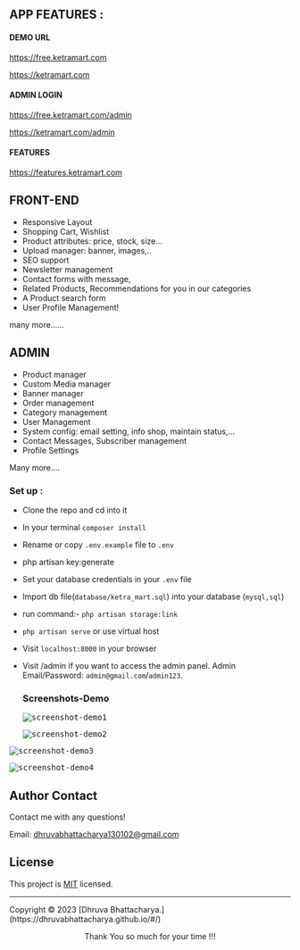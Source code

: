 
## APP FEATURES :

#### DEMO URL
https://free.ketramart.com

https://ketramart.com

#### ADMIN LOGIN
https://free.ketramart.com/admin

https://ketramart.com/admin

#### FEATURES
https://features.ketramart.com

##  FRONT-END 

- Responsive Layout
- Shopping Cart, Wishlist
- Product attributes: price, stock, size...
- Upload manager: banner, images,..
- SEO support
- Newsletter management
- Contact forms with message,
- Related Products, Recommendations for you in our categories
- A Product search form
- User Profile Management!


many more......

## ADMIN 


- Product manager
- Custom Media manager 
- Banner manager
- Order management
- Category management
- User Management
- System config: email setting, info shop, maintain status,...
- Contact Messages, Subscriber management
- Profile Settings

Many more....


### Set up :

- Clone the repo and cd into it
- In your terminal ```composer install```
- Rename or copy ```.env.example``` file to ``.env``
- php artisan key:generate
- Set your database credentials in your ```.env``` file
- Import db file(```database/ketra_mart.sql```) into your database (```mysql,sql```)
- run command:-  ```php artisan storage:link```
- ```php artisan serve``` or use virtual host
- Visit ```localhost:8000``` in your browser
- Visit /admin if you want to access the admin panel. Admin Email/Password: ```admin@gmail.com```/```admin123```. 


  ### Screenshots-Demo
  <kbd>![screenshot-demo1](https://user-images.githubusercontent.com/126355857/221583970-ca87d686-7da9-45fb-bf34-91a51ab11837.png)</kbd><br>
  
  <kbd>![screenshot-demo2](https://user-images.githubusercontent.com/126355857/221584075-f20a866d-15b4-47c0-8a7a-204640514cff.png)</kbd><br>
  
 <kbd>![screenshot-demo3](https://user-images.githubusercontent.com/126355857/221584267-0bf09c30-01f4-42a2-89a3-3099e842649a.png)</kbd><br> 
 
 <kbd>![screenshot-demo4](https://user-images.githubusercontent.com/126355857/221584400-460711c3-fe21-431b-8ce0-09dada73f832.png)</kbd><br> 

 ## Author Contact
  Contact me with any questions!<br>

  Email: dhruvabhattacharya130102@gmail.com

  ## License
  This project is [MIT](https://choosealicense.com/licenses/mit/) licensed.<br />
  
<hr>
  Copyright © 2023 [Dhruva Bhattacharya.](https://dhruvabhattacharya.github.io/#/)
  
<p style="text-align:center">Thank You so much for your time !!!</p>
